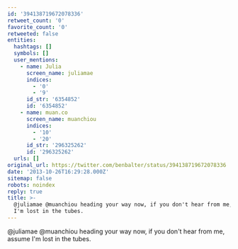 ```yaml
---
id: '394138719672078336'
retweet_count: '0'
favorite_count: '0'
retweeted: false
entities:
  hashtags: []
  symbols: []
  user_mentions:
    - name: Julia
      screen_name: juliamae
      indices:
        - '0'
        - '9'
      id_str: '6354852'
      id: '6354852'
    - name: muan.co
      screen_name: muanchiou
      indices:
        - '10'
        - '20'
      id_str: '296325262'
      id: '296325262'
  urls: []
original_url: https://twitter.com/benbalter/status/394138719672078336
date: '2013-10-26T16:29:28.000Z'
sitemap: false
robots: noindex
reply: true
title: >-
  @juliamae @muanchiou heading your way now, if you don't hear from me, assume
  I'm lost in the tubes.
---
```


@juliamae @muanchiou heading your way now, if you don't hear from me, assume I'm lost in the tubes.